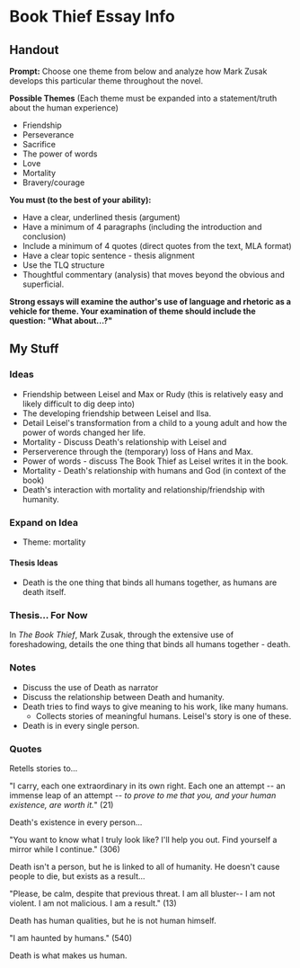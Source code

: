 # Book Thief Essay Info

## Handout

**Prompt:** Choose one theme from below and analyze how Mark Zusak develops 
this particular theme throughout the novel.


**Possible Themes** (Each theme must be expanded into a statement/truth about
the human experience)
* Friendship
* Perseverance
* Sacrifice
* The power of words
* Love
* Mortality
* Bravery/courage


**You must (to the best of your ability):**

* Have a clear, underlined thesis (argument)
* Have a minimum of 4 paragraphs (including the introduction and conclusion)
* Include a minimum of 4 quotes (direct quotes from the text, MLA format)
* Have a clear topic sentence - thesis alignment
* Use the TLQ structure
* Thoughtful commentary (analysis) that moves beyond the obvious and 
  superficial.


**Strong essays will examine the author's use of language and rhetoric as a
vehicle for theme. Your examination of theme should include the question: "What
about...?"**

## My Stuff

### Ideas

* Friendship between Leisel and Max or Rudy (this is relatively easy and likely
  difficult to dig deep into)
* The developing friendship between Leisel and Ilsa.
* Detail Leisel's transformation from a child to a young adult and how the
  power of words changed her life.
* Mortality - Discuss Death's relationship with Leisel and 
* Perserverence through the (temporary) loss of Hans and Max.
* Power of words - discuss The Book Thief as Leisel writes it in the book.
* Mortality - Death's relationship with humans and God (in context of the book)
* Death's interaction with mortality and relationship/friendship with
  humanity.

### Expand on Idea

* Theme: mortality

#### Thesis Ideas

* Death is the one thing that binds all humans together, as humans are death
  itself.

### Thesis... For Now

In *The Book Thief*, Mark Zusak, through the extensive use of foreshadowing,
details the one thing that binds all humans together - death.

### Notes

* Discuss the use of Death as narrator
* Discuss the relationship between Death and humanity.
* Death tries to find ways to give meaning to his work, like many humans.
  * Collects stories of meaningful humans. Leisel's story is one of these.
* Death is in every single person.

### Quotes

Retells stories to...

"I carry, each one extraordinary in its own right. Each one an attempt -- an
immense leap of an attempt -- *to prove to me that you, and your human
existence, are worth it.*" (21)


Death's existence in every person...

"You want to know what I truly look like? I'll help you out. Find yourself a
mirror while I continue." (306)


Death isn't a person, but he is linked to all of humanity. He doesn't cause
people to die, but exists as a result...

"Please, be calm, despite that previous threat. I am all bluster-- I am not
violent. I am not malicious. I am a result." (13)


Death has human qualities, but he is not human himself.

"I am haunted by humans." (540)


Death is what makes us human.
